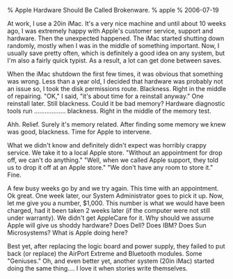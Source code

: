 % Apple Hardware Should Be Called Brokenware.
% apple
% 2006-07-19

At work, I use a 20in iMac. It's a very nice machine and until about 10 weeks
ago, I was extremely happy with Apple's customer service, support and
hardware. Then the unexpected happened. The iMac started shutting down
randomly, mostly when I was in the middle of something important. Now, I
usually save pretty often, which is definitely a good idea on any system, but
I'm also a fairly quick typist. As a result, a lot can get done between saves.

When the iMac shutdown the first few times, it was obvious that something was
wrong. Less than a year old, I decided that hardware was probably not an issue
so, I took the disk permissions route. Blackness. Right in the middle of
repairing. "OK," I said, "it's about time for a reinstall anyway." One
reinstall later. Still blackness. Could it be bad memory? Hardware diagnostic
tools run .................. blackness. Right in the middle of the memory
test.

Ahh. Relief. Surely it's memory related. After finding some memory we knew was
good, blackness. Time for Apple to intervene.

What we didn't know and definitely didn't expect was horribly crappy service.
We take it to a local Apple store. "Without an appointment for drop off, we
can't do anything." "Well, when we called Apple support, they told us to drop
it off at an Apple store." "We don't have any room to store it." Fine.

A few busy weeks go by and we try again. This time with an appointment. Ok
great. One week later, our System Administrator goes to pick it up. Now, let
me give you a number, $1,000. This number is what we would have been charged,
had it been taken 2 weeks later (if the computer were not still under
warranty). We didn't get AppleCare for it. Why should we assume Apple will
give us shoddy hardware? Does Dell? Does IBM? Does Sun Microsystems? What is
Apple doing here?

Best yet, after replacing the logic board and power supply, they failed to put
back (or replace) the AirPort Extreme and Bluetooth modules. Some "Geniuses."
Oh, and even better yet, another system (20in iMac) started doing the same
thing.... I love it when stories write themselves.

